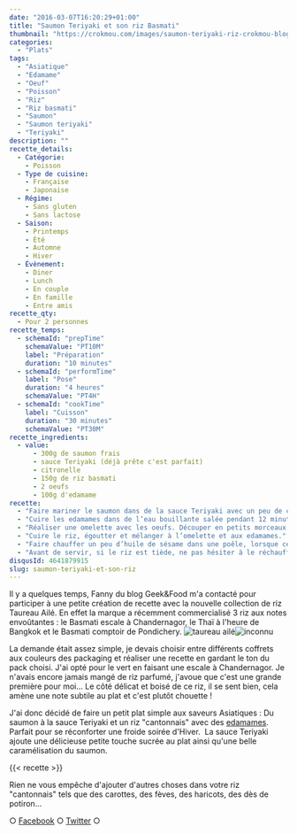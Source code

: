```yaml
---
date: "2016-03-07T16:20:29+01:00"
title: "Saumon Teriyaki et son riz Basmati"
thumbnail: "https://crokmou.com/images/saumon-teriyaki-riz-crokmou-blog-culinaire.jpg"
categories:
  - "Plats"
tags:
  - "Asiatique"
  - "Edamame"
  - "Oeuf"
  - "Poisson"
  - "Riz"
  - "Riz basmati"
  - "Saumon"
  - "Saumon teriyaki"
  - "Teriyaki"
description: ""
recette_details:
  - Catégorie:
    - Poisson
  - Type de cuisine:
    - Française
    - Japonaise
  - Régime:
    - Sans gluten
    - Sans lactose
  - Saison:
    - Printemps
    - Été
    - Automne
    - Hiver
  - Évènement:
    - Diner
    - Lunch
    - En couple
    - En famille
    - Entre amis
recette_qty:
  - Pour 2 personnes
recette_temps:
  - schemaId: "prepTime"
    schemaValue: "PT10M"
    label: "Préparation"
    duration: "10 minutes"
  - schemaId: "performTime"
    label: "Pose"
    duration: "4 heures"
    schemaValue: "PT4H"
  - schemaId: "cookTime"
    label: "Cuisson"
    duration: "30 minutes"
    schemaValue: "PT30M"
recette_ingredients:
  - value:
      - 300g de saumon frais
      - sauce Teriyaki (déjà prête c'est parfait)
      - citronelle
      - 150g de riz basmati
      - 2 oeufs
      - 100g d'edamame
recette:
  - "Faire mariner le saumon dans de la sauce Teriyaki avec un peu de citronnelle pendant 3/4h."
  - "Cuire les edamames dans de l’eau bouillante salée pendant 12 minutes environ, égouter et réserver."
  - "Réaliser une omelette avec les oeufs. Découper en petits morceaux et réserver."
  - "Cuire le riz, égoutter et mélanger à l’omelette et aux edamames."
  - "Faire chauffer un peu d’huile de sésame dans une poêle, lorsque celle-ci est bien chaude, ajouter le saumon. Faire cuire jusqu’à ce qu’il soit bien doré sur une face, verser ensuite la marinade. faire cuire encore quelques minutes. Pour la dégustation, le saumon doit être encore rosé à l’intérieur"
  - "Avant de servir, si le riz est tiède, ne pas hésiter à le réchauffer quelques minutes dans une poêle."
disqusId: 4641879915
slug: saumon-teriyaki-et-son-riz
---
```


Il y a quelques temps, Fanny du blog Geek&Food m'a contacté pour participer à une petite création de recette avec la nouvelle collection de riz Taureau Ailé. En effet la marque a récemment commercialisé 3 riz aux notes envoûtantes : le Basmati escale à Chandernagor, le Thaï à l'heure de Bangkok et le Basmati comptoir de Pondichery. ![taureau ailé](https://crokmou.com/images/taureau-ail--.jpg)![inconnu](https://crokmou.com/images/inconnu-1.png)

La demande était assez simple, je devais choisir entre différents coffrets aux couleurs des packaging et réaliser une recette en gardant le ton du pack choisi. J'ai opté pour le vert en faisant une escale à Chandernagor. Je n'avais encore jamais mangé de riz parfumé, j'avoue que c'est une grande première pour moi... Le côté délicat et boisé de ce riz, il se sent bien, cela amène une note subtile au plat et c'est plutôt chouette !

J'ai donc décidé de faire un petit plat simple aux saveurs Asiatiques : Du saumon à la sauce Teriyaki et un riz "cantonnais" avec des [edamames](http://www.crokmou.com/2013/01/edamame-feve-de-soya). Parfait pour se réconforter une froide soirée d'Hiver.  La sauce Teriyaki ajoute une délicieuse petite touche sucrée au plat ainsi qu'une belle caramélisation du saumon.

{{< recette >}}

Rien ne vous empêche d'ajouter d'autres choses dans votre riz "cantonnais" tels que des carottes, des fèves, des haricots, des dès de potiron...

○ [Facebook](https://www.facebook.com/crokmou.blog) ○ [Twitter](https://twitter.com/Crokmou) ○
